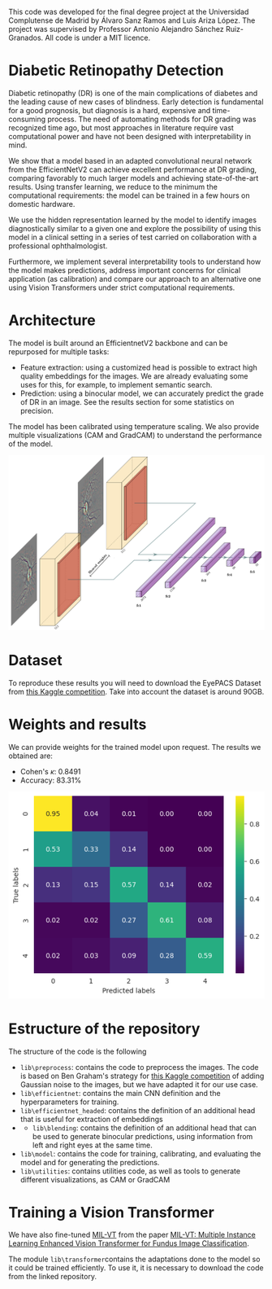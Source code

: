This code was developed for the final degree project at the Universidad Complutense de Madrid by Álvaro Sanz Ramos and Luis Ariza López. The project was supervised by Professor Antonio Alejandro Sánchez Ruiz-Granados. All code is under a MIT licence.

# Diabetic Retinopathy Detection
Diabetic retinopathy (DR) is one of the main complications of diabetes and the leading cause of new cases of blindness. Early detection is fundamental for a good prognosis, but diagnosis is a hard, expensive and time-consuming process. The need of automating methods for DR grading was recognized time ago, but most approaches in literature require vast computational power and have not been designed with interpretability in mind.

We show that a model based in an adapted convolutional neural network from the EfficientNetV2 can achieve excellent performance at DR grading, comparing favorably to much larger models and achieving state-of-the-art results. Using transfer learning, we reduce to the minimum the computational requirements: the model can be trained in a few hours on domestic hardware.

We use the hidden representation learned by the model to identify images diagnostically similar to a given one and explore the possibility of using this model in a clinical setting in a series of test carried on collaboration with a professional ophthalmologist. 

Furthermore, we implement several interpretability tools to understand how the model makes predictions, address important concerns for clinical application (as calibration) and compare our approach to an alternative one using Vision Transformers under strict computational requirements.

# Architecture
The model is built around an EfficientnetV2 backbone and can be repurposed for multiple tasks:

- Feature extraction: using a customized head is possible to extract high quality embeddings for the images. We are already evaluating some uses for this, for example, to implement semantic search.
- Prediction: using a binocular model, we can accurately predict the grade of DR in an image. See the results section for some statistics on precision.

The model has been calibrated using temperature scaling. We also provide multiple visualizations (CAM and GradCAM) to understand the performance of the model.

![](figs/blended_model.png)

# Dataset
To reproduce these results you will need to download the EyePACS Dataset from [this Kaggle competition](https://www.kaggle.com/competitions/diabetic-retinopathy-detection/data). Take into account the dataset is around 90GB.

# Weights and results
We can provide weights for the trained model upon request. The results we obtained are:

- Cohen's $\kappa$: 0.8491
- Accuracy: 83.31%

![](figs/confusion.png)


# Estructure of the repository
The structure of the code is the following

- ``lib\preprocess``: contains the code to preprocess the images. The code is based on Ben Graham's strategy for [this Kaggle competition](https://www.kaggle.com/competitions/diabetic-retinopathy-detection) of adding Gaussian noise to the images, but we have adapted it for our use case.
- ``lib\efficientnet``: contains the main CNN definition and the hyperparameters for training.
- ``lib\efficientnet_headed``: contains the definition of an additional head that is useful for extraction of embeddings 
- - ``lib\blending``: contains the definition of an additional head that can be used to generate binocular predictions, using information from left and right eyes at the same time.
- ``lib\model``: contains the code for training, calibrating, and evaluating the model and for generating the predictions.
- ``lib\utilities``: contains utilities code, as well as tools to generate different visualizations, as CAM or GradCAM

# Training a Vision Transformer
We have also fine-tuned [MIL-VT](https://github.com/greentreeys/MIL-VT) from the paper [MIL-VT: Multiple Instance Learning Enhanced Vision Transformer for Fundus Image Classification](https://link.springer.com/chapter/10.1007/978-3-030-87237-3_5).

The module ``lib\transformer``contains the adaptations done to the model so it could be trained efficiently. To use it, it is necessary to download the code from the linked repository.
